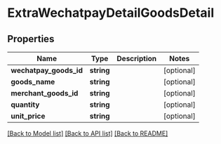 # ExtraWechatpayDetailGoodsDetail

## Properties
Name | Type | Description | Notes
------------ | ------------- | ------------- | -------------
**wechatpay_goods_id** | **string** |  | [optional] 
**goods_name** | **string** |  | [optional] 
**merchant_goods_id** | **string** |  | [optional] 
**quantity** | **string** |  | [optional] 
**unit_price** | **string** |  | [optional] 

[[Back to Model list]](../../README.md#documentation-for-models) [[Back to API list]](../../README.md#documentation-for-api-endpoints) [[Back to README]](../../README.md)


